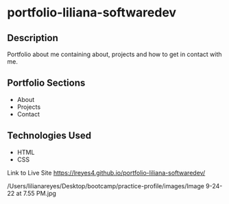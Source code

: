 # portfolio-liliana-softwaredev

## Description
Portfolio about me containing about, projects and how to get in contact with me.

## Portfolio Sections
- About
- Projects
- Contact

## Technologies Used
- HTML
- CSS

Link to Live Site
https://lreyes4.github.io/portfolio-liliana-softwaredev/



/Users/lilianareyes/Desktop/bootcamp/practice-profile/images/Image 9-24-22 at 7.55 PM.jpg



